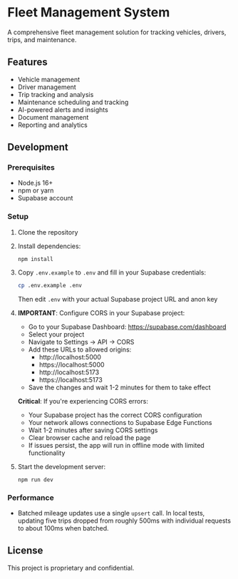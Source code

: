 # Fleet Management System

A comprehensive fleet management solution for tracking vehicles, drivers, trips, and maintenance.

## Features

- Vehicle management
- Driver management
- Trip tracking and analysis
- Maintenance scheduling and tracking
- AI-powered alerts and insights
- Document management
- Reporting and analytics

## Development


### Prerequisites

- Node.js 16+
- npm or yarn
- Supabase account

### Setup

1. Clone the repository
2. Install dependencies:
   ```
   npm install
   ```
3. Copy `.env.example` to `.env` and fill in your Supabase credentials:
   ```bash
   cp .env.example .env
   ```
   Then edit `.env` with your actual Supabase project URL and anon key
4. **IMPORTANT**: Configure CORS in your Supabase project:
   - Go to your Supabase Dashboard: https://supabase.com/dashboard
   - Select your project
   - Navigate to Settings → API → CORS
   - Add these URLs to allowed origins:
     - http://localhost:5000
     - https://localhost:5000
     - http://localhost:5173
     - https://localhost:5173
   - Save the changes and wait 1-2 minutes for them to take effect

   **Critical**: If you're experiencing CORS errors:
   - Your Supabase project has the correct CORS configuration
   - Your network allows connections to Supabase Edge Functions
   - Wait 1-2 minutes after saving CORS settings
   - Clear browser cache and reload the page
   - If issues persist, the app will run in offline mode with limited functionality

5. Start the development server:
   ```
   npm run dev
   ```


### Performance

- Batched mileage updates use a single `upsert` call. In local tests, updating five trips
  dropped from roughly 500ms with individual requests to about 100ms when batched.


## License

This project is proprietary and confidential.
